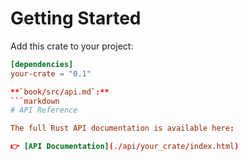 # Getting Started

Add this crate to your project:

```toml
[dependencies]
your-crate = "0.1"

**`book/src/api.md`:**
```markdown
# API Reference

The full Rust API documentation is available here:

👉 [API Documentation](./api/your_crate/index.html)